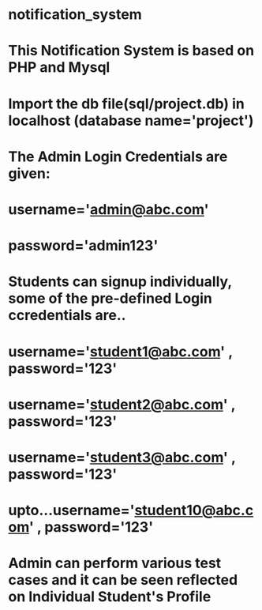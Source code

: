 # notification_system
# This Notification System is based on PHP and Mysql
# Import the db file(sql/project.db) in localhost (database name='project')
# The Admin Login Credentials are given:
# username='admin@abc.com'
# password='admin123'
# Students can signup individually, some of the pre-defined Login ccredentials are..
# username='student1@abc.com' , password='123'
# username='student2@abc.com' , password='123'
# username='student3@abc.com' , password='123'
# upto...username='student10@abc.com' , password='123'
# Admin can perform various test cases and it can be seen reflected on Individual Student's Profile
